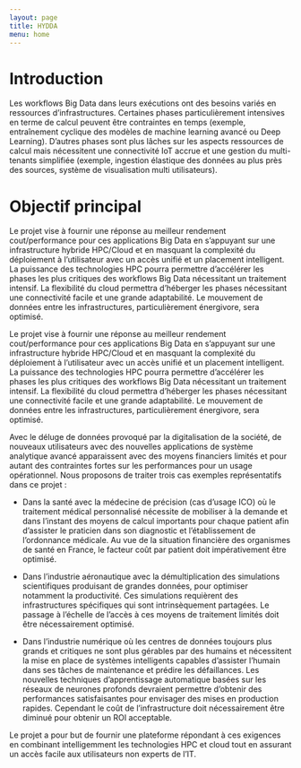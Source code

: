 ```yaml
---
layout: page
title: HYDDA
menu: home
---
```



# Introduction
Les workflows Big Data dans leurs exécutions ont des besoins variés en
ressources d’infrastructures. Certaines phases
particulièrement
intensives en terme de calcul peuvent être contraintes en temps
(exemple, entraînement cyclique des modèles de machine learning
avancé ou Deep Learning). D’autres phases sont plus lâches sur les
aspects ressources de calcul mais nécessitent une connectivité IoT accrue
et une gestion du multi-tenants simplifiée (exemple, ingestion élastique
des données au plus près des sources, système de visualisation multi
utilisateurs).

# Objectif principal
Le projet vise à fournir une réponse au meilleur rendement
cout/performance pour ces applications Big Data en s’appuyant sur une
infrastructure hybride HPC/Cloud et en masquant la complexité du
déploiement à l’utilisateur avec un accès unifié et un placement
intelligent. La puissance des technologies HPC pourra permettre
d’accélérer les phases les plus critiques des workflows Big Data
nécessitant un traitement intensif. La flexibilité du cloud permettra
d’héberger les phases nécessitant une connectivité facile et une grande
adaptabilité. Le mouvement de données entre les infrastructures,
particulièrement énergivore, sera optimisé.

<!-- Description du projet-->

Le projet vise à fournir une réponse au meilleur rendement
cout/performance pour ces applications Big Data en s’appuyant sur une
infrastructure hybride HPC/Cloud et en masquant la complexité du
déploiement à l’utilisateur avec un accès unifié et un placement
intelligent. La puissance des technologies HPC pourra permettre
d’accélérer les phases les plus critiques des workflows Big Data
nécessitant un traitement intensif. La flexibilité du cloud permettra
d’héberger les phases nécessitant une connectivité facile et une grande
adaptabilité. Le mouvement de données entre les infrastructures,
particulièrement énergivore, sera optimisé.

Avec le déluge de données provoqué par la digitalisation de la société, de
nouveaux utilisateurs avec des nouvelles applications de système
analytique avancé apparaissent avec des moyens financiers limités et
pour autant des contraintes fortes sur les performances pour un usage
opérationnel. Nous proposons de traiter trois cas exemples représentatifs
dans ce projet :

* Dans la santé avec la médecine de précision (cas d’usage ICO) où le
traitement médical personnalisé nécessite de mobiliser à la demande
et dans l’instant des moyens de calcul importants pour chaque patient
afin d’assister le praticien dans son diagnostic et l’établissement de
l’ordonnance médicale. Au vue de la situation financière des
organismes de santé en France, le facteur coût par patient doit
impérativement être optimisé.

* Dans l’industrie aéronautique avec la démultiplication des simulations
scientifiques produisant de grandes données, pour optimiser
notamment la productivité. Ces simulations requièrent des
infrastructures spécifiques qui sont intrinsèquement partagées. Le
passage à l’échelle de l’accès à ces moyens de traitement limités doit
être nécessairement optimisé.

* Dans l’industrie numérique où les centres de données toujours plus
grands et critiques ne sont plus gérables par des humains et
nécessitent la mise en place de systèmes intelligents capables
d’assister l’humain dans ses tâches de maintenance et prédire les
défaillances. Les nouvelles techniques d’apprentissage automatique
basées sur les réseaux de neurones profonds devraient permettre
d’obtenir des performances satisfaisantes pour envisager des mises en
production rapides. Cependant le coût de l’infrastructure doit
nécessairement être diminué pour obtenir un ROI acceptable.

Le projet a pour but de fournir une plateforme répondant à ces exigences
en combinant intelligemment les technologies HPC et cloud tout en
assurant un accès facile aux utilisateurs non experts de l’IT.
